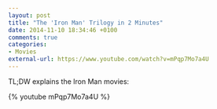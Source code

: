 ```yaml
---
layout: post
title: "The 'Iron Man' Trilogy in 2 Minutes"
date: 2014-11-10 18:34:46 +0100
comments: true
categories: 
- Movies
external-url: https://www.youtube.com/watch?v=mPqp7Mo7a4U
---
```


TL;DW explains the Iron Man movies:

{% youtube mPqp7Mo7a4U %}